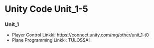 # Unity Code Unit_1-5

### Unit_1
* Player Control Linkki: https://connect.unity.com/mg/other/unit_1-t0
* Plane Programming Linkki: TULOSSA!